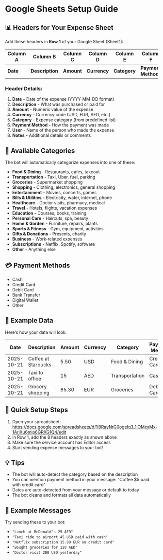 # Google Sheets Setup Guide

## 📊 Headers for Your Expense Sheet

Add these headers in **Row 1** of your Google Sheet (Sheet1):

| Column A | Column B | Column C | Column D | Column E | Column F | Column G | Column H |
|----------|----------|----------|----------|----------|----------|----------|----------|
| **Date** | **Description** | **Amount** | **Currency** | **Category** | **Payment Method** | **User** | **Notes** |

### Header Details:

1. **Date** - Date of the expense (YYYY-MM-DD format)
2. **Description** - What was purchased or paid for
3. **Amount** - Numeric value of the expense
4. **Currency** - Currency code (USD, EUR, AED, etc.)
5. **Category** - Expense category (from predefined list)
6. **Payment Method** - How the payment was made
7. **User** - Name of the person who made the expense
8. **Notes** - Additional details or comments

## 📁 Available Categories

The bot will automatically categorize expenses into one of these:

- **Food & Dining** - Restaurants, cafes, takeout
- **Transportation** - Taxi, Uber, fuel, parking
- **Groceries** - Supermarket shopping
- **Shopping** - Clothing, electronics, general shopping
- **Entertainment** - Movies, concerts, games
- **Bills & Utilities** - Electricity, water, internet, phone
- **Healthcare** - Doctor visits, pharmacy, medical
- **Travel** - Hotels, flights, vacation expenses
- **Education** - Courses, books, training
- **Personal Care** - Haircuts, spa, beauty
- **Home & Garden** - Furniture, repairs, plants
- **Sports & Fitness** - Gym, equipment, activities
- **Gifts & Donations** - Presents, charity
- **Business** - Work-related expenses
- **Subscriptions** - Netflix, Spotify, software
- **Other** - Anything else

## 💳 Payment Methods

- Cash
- Credit Card
- Debit Card
- Bank Transfer
- Digital Wallet
- Other

## 📝 Example Data

Here's how your data will look:

| Date | Description | Amount | Currency | Category | Payment Method | User | Notes |
|------|-------------|--------|----------|----------|----------------|------|-------|
| 2025-10-21 | Coffee at Starbucks | 5.50 | USD | Food & Dining | Credit Card | John | Morning coffee |
| 2025-10-21 | Taxi to office | 15 | AED | Transportation | Cash | Sarah | |
| 2025-10-21 | Grocery shopping | 85.30 | EUR | Groceries | Debit Card | Mike | Weekly groceries |

## 🚀 Quick Setup Steps

1. Open your spreadsheet: https://docs.google.com/spreadsheets/d/1l0RayNrG0ogeIq3_1iOMxyMx-1ArjXu6mip6GRXG1Q4/edit
2. In Row 1, add the 8 headers exactly as shown above
3. Make sure the service account has Editor access
4. Start sending expense messages to your bot!

## 💡 Tips

- The bot will auto-detect the category based on the description
- You can mention payment method in your message: "Coffee $5 paid with credit card"
- Dates are auto-detected from your message or default to today
- The bot cleans and formats all data automatically

## 🎯 Example Messages

Try sending these to your bot:

- `"Lunch at McDonald's 25 AED"`
- `"Taxi ride to airport 45 USD paid with cash"`
- `"Netflix subscription 15.99 EUR on credit card"`
- `"Bought groceries for 120 AED"`
- `"Doctor visit 200 USD yesterday"`

